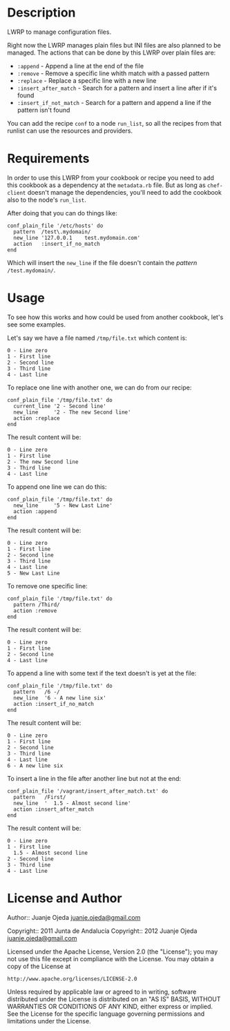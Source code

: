 Description
===========

LWRP to manage configuration files.

Right now the LWRP manages plain files but INI files are also planned to be managed.
The actions that can be done by this LWRP over plain files are:

* `:append` - Append a line at the end of the file
* `:remove` - Remove a specific line whith match with a passed pattern
* `:replace` - Replace a specific line with a new line
* `:insert_after_match` - Search for a pattern and insert a line after if it's found
* `:insert_if_not_match` - Search for a pattern and append a line if the pattern isn't found

You can add the recipe `conf` to a node `run_list`, so all the recipes from
that runlist can use the resources and providers.


Requirements
============

In order to use this LWRP from your cookbook or recipe you need to add
this cookbook as a dependency at the `metadata.rb` file.
But as long as `chef-client` doesn't manage the dependencies, you'll need
to add the cookbook also to the node's `run_list`.

After doing that you can do things like:

    conf_plain_file '/etc/hosts' do
      pattern  /test\.mydomain/
      new_line '127.0.0.1    test.mydomain.com'
      action   :insert_if_no_match
    end

Which will insert the `new_line` if the file doesn't contain the _pattern_
`/test.mydomain/`.

Usage
=====

To see how this works and how could be used from another cookbook, let's see
some examples.

Let's say we have a file named `/tmp/file.txt` which content is:

    0 - Line zero
    1 - First line
    2 - Second line
    3 - Third line
    4 - Last line


To replace one line with another one, we can do from our recipe:

    conf_plain_file '/tmp/file.txt' do
      current_line '2 - Second line'
      new_line     '2 - The new Second line'
      action :replace
    end

The result content will be:

    0 - Line zero
    1 - First line
    2 - The new Second line
    3 - Third line
    4 - Last line


To append one line we can do this:

    conf_plain_file '/tmp/file.txt' do
      new_line     '5 - New Last Line'
      action :append
    end

The result content will be:

    0 - Line zero
    1 - First line
    2 - Second line
    3 - Third line
    4 - Last line
    5 - New Last Line


To remove one specific line:

    conf_plain_file '/tmp/file.txt' do
      pattern /Third/
      action :remove
    end

The result content will be:

    0 - Line zero
    1 - First line
    2 - Second line
    4 - Last line


To append a line with some text if the text doesn't is yet at the file:

    conf_plain_file '/tmp/file.txt' do
      pattern   /6 -/
      new_line  '6 - A new line six'
      action :insert_if_no_match
    end

The result content will be:

    0 - Line zero
    1 - First line
    2 - Second line
    3 - Third line
    4 - Last line
    6 - A new line six


To insert a line in the file after another line but not at the end:

    conf_plain_file '/vagrant/insert_after_match.txt' do
      pattern   /First/
      new_line  '  1.5 - Almost second line'
      action :insert_after_match
    end

The result content will be:

    0 - Line zero
    1 - First line
      1.5 - Almost second line
    2 - Second line
    3 - Third line
    4 - Last line


License and Author
==================

Author:: Juanje Ojeda <juanje.ojeda@gmail.com>

Copyright:: 2011 Junta de Andalucía
Copyright:: 2012 Juanje Ojeda <juanje.ojeda@gmail.com>

Licensed under the Apache License, Version 2.0 (the "License");
you may not use this file except in compliance with the License.
You may obtain a copy of the License at

    http://www.apache.org/licenses/LICENSE-2.0

Unless required by applicable law or agreed to in writing, software
distributed under the License is distributed on an "AS IS" BASIS,
WITHOUT WARRANTIES OR CONDITIONS OF ANY KIND, either express or implied.
See the License for the specific language governing permissions and
limitations under the License.

